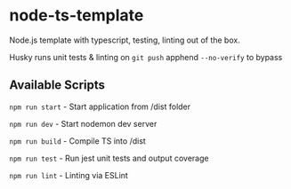# node-ts-template
Node.js template with typescript, testing, linting out of the box. 

Husky runs unit tests & linting on ```git push``` apphend ```--no-verify``` to bypass

## Available Scripts

```npm run start``` - Start application from /dist folder

```npm run dev``` - Start nodemon dev server

```npm run build``` - Compile TS into /dist

```npm run test``` - Run jest unit tests and output coverage

```npm run lint``` - Linting via ESLint
